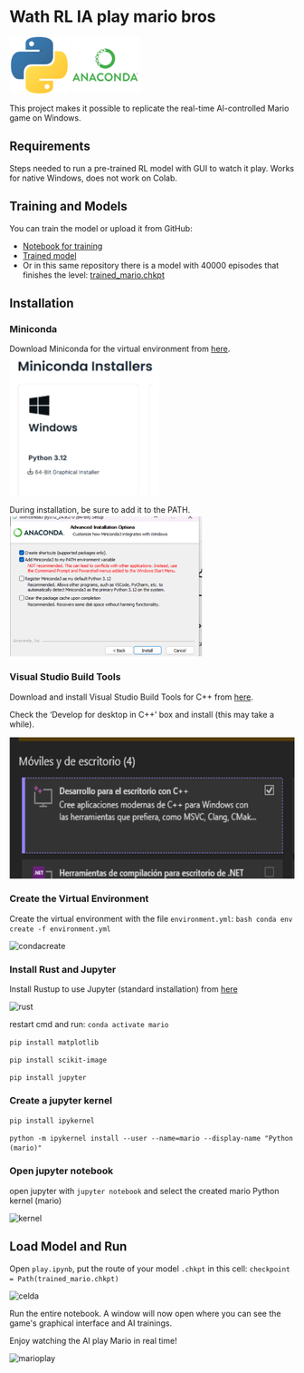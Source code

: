 # Wath RL IA play mario bros

<div>
  <img src="https://github.com/jorgecasase/github-repos-img/blob/main/img/python.png" alt="python" height="100"/>
  <img src="https://github.com/jorgecasase/github-repos-img/blob/main/img/anaconda.png" alt="anaconda" height="100"/>
</div>

This project makes it possible to replicate the real-time AI-controlled Mario game on Windows. 
 
## Requirements 
Steps needed to run a pre-trained RL model with GUI to watch it play. Works for native Windows, does not work on Colab. 

## Training and Models 
You can train the model or upload it from GitHub: 
- [Notebook for training](https://github.com/pedroconcejero/deep_learning_2024/blob/main/mario_RL_pytorch_tutorial_400_episodes_save_every_1e4.ipynb)
- [Trained model](https://github.com/pedroconcejero/deep_learning_2024/blob/main/mario_net_8.chkpt)
- Or in this same repository there is a model with 40000 episodes that finishes the level: [trained_mario.chkpt](https://github.com/jorgecasase/mariobrosplay-windows-gym-RL/blob/main/trained_mario.chkpt)

## Installation

### Miniconda
Download Miniconda for the virtual environment from [here](https://www.anaconda.com/download/). 
<img src="https://github.com/jorgecasase/mariobrosplay-windows-gym-RL/blob/main/img/1.png" alt="conda" height="250"/>

During installation, be sure to add it to the PATH. 
<img src="https://github.com/jorgecasase/mariobrosplay-windows-gym-RL/blob/main/img/2.png" alt="condapath" height="250"/>

### Visual Studio Build Tools 
Download and install Visual Studio Build Tools for C++ from [here](https://visualstudio.microsoft.com/es/visual-cpp-build-tools/). 

Check the ‘Develop for desktop in C++’ box and install (this may take a while). 

<img src="https://github.com/jorgecasase/mariobrosplay-windows-gym-RL/blob/main/img/3.png" alt="vscpp" height="250"/>

### Create the Virtual Environment 
Create the virtual environment with the file `environment.yml`: 
```bash conda env create -f environment.yml```

<img src="https://github.com/jorgecasase/mariobrosplay-windows-gym-RL/blob/main/img/4.png" alt="condacreate" height="250"/>

### Install Rust and Jupyter 
Install Rustup to use Jupyter (standard installation) from [here](https://rustup.rs/)

<img src="https://github.com/jorgecasase/mariobrosplay-windows-gym-RL/blob/main/img/5.png" alt="rust" height="250"/>

restart cmd and run: 
```conda activate mario```

```pip install matplotlib```

```pip install scikit-image```

```pip install jupyter```

### Create a jupyter kernel
```pip install ipykernel```

```python -m ipykernel install --user --name=mario --display-name "Python (mario)"```

### Open jupyter notebook
open jupyter with 
```jupyter notebook```
and select the created mario Python kernel (mario)

<img src="https://github.com/jorgecasase/mariobrosplay-windows-gym-RL/blob/main/img/6.png" alt="kernel" height="250"/>

## Load Model and Run 
Open `play.ipynb`, put the route of your model `.chkpt` in this cell: ```checkpoint = Path(trained_mario.chkpt)```

<img src="https://github.com/jorgecasase/mariobrosplay-windows-gym-RL/blob/main/img/7.png" alt="celda" height="250"/>

Run the entire notebook. A window will now open where you can see the game's graphical interface and AI trainings.

Enjoy watching the AI play Mario in real time!

<img src="https://github.com/jorgecasase/mariobrosplay-windows-gym-RL/blob/main/img/8.png" alt="marioplay" height="250"/>
